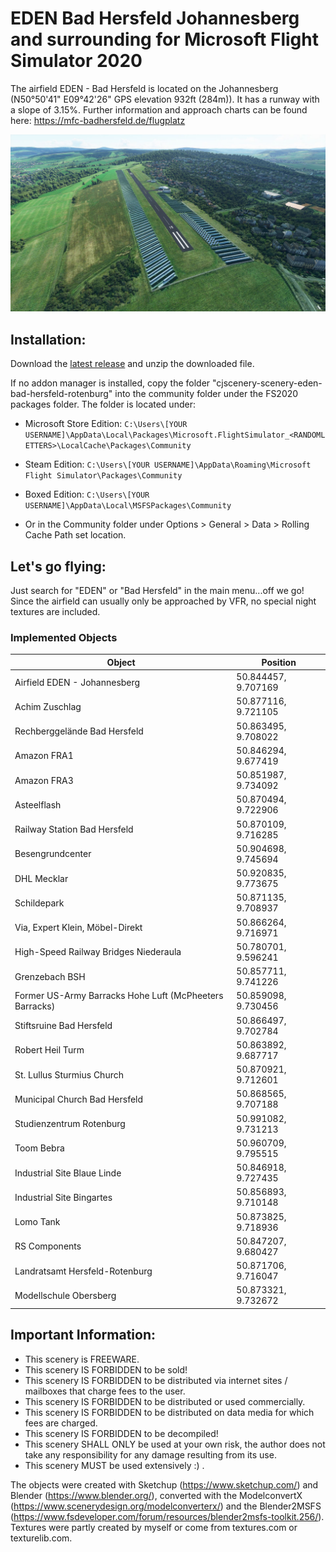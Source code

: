 # EDEN Bad Hersfeld Johannesberg and surrounding for Microsoft Flight Simulator 2020

The airfield EDEN - Bad Hersfeld is located on the Johannesberg (N50°50'41" E09°42'26" GPS elevation 932ft (284m)). It has a runway with a slope of 3.15%. Further information and approach charts can be found here: 
https://mfc-badhersfeld.de/flugplatz

![EDEN - Bad Hersfeld](https://raw.githubusercontent.com/christophjurczyk/MSFS2020_EDEN_Bad_Hersfeld_Scenery/master/screenshots/1.jpg)

## Installation:
Download the [latest release](https://github.com/christophjurczyk/MSFS2020_EDEN_Bad_Hersfeld_Scenery/releases) and unzip the downloaded file.

If no addon manager is installed, copy the folder "cjscenery-scenery-eden-bad-hersfeld-rotenburg" into the community folder under the FS2020 packages folder. The folder is located under:
- Microsoft Store Edition:
`C:\Users\[YOUR USERNAME]\AppData\Local\Packages\Microsoft.FlightSimulator_<RANDOMLETTERS>\LocalCache\Packages\Community`

- Steam Edition:
`C:\Users\[YOUR USERNAME]\AppData\Roaming\Microsoft Flight Simulator\Packages\Community`

- Boxed Edition:
`C:\Users\[YOUR USERNAME]\AppData\Local\MSFSPackages\Community`

- Or in the Community folder under Options > General > Data > Rolling Cache Path set location.

## Let's go flying:
Just search for "EDEN" or "Bad Hersfeld" in the main menu...off we go! Since the airfield can usually only be approached by VFR, no special night textures are included.

### Implemented Objects
Object | Position |
--- | --- |
Airfield EDEN - Johannesberg | 50.844457, 9.707169 |
Achim Zuschlag | 50.877116, 9.721105|
Rechberggelände Bad Hersfeld | 50.863495, 9.708022 |
Amazon FRA1 | 50.846294, 9.677419 |
Amazon FRA3 | 50.851987, 9.734092 |
Asteelflash | 50.870494, 9.722906 |
Railway Station Bad Hersfeld | 50.870109, 9.716285 |
Besengrundcenter | 50.904698, 9.745694 |
DHL Mecklar | 50.920835, 9.773675 |
Schildepark | 50.871135, 9.708937 |
Via, Expert Klein, Möbel-Direkt | 50.866264, 9.716971 |
High-Speed Railway Bridges Niederaula | 50.780701, 9.596241 |
Grenzebach BSH | 50.857711, 9.741226 | 
Former US-Army Barracks Hohe Luft (McPheeters Barracks) | 50.859098, 9.730456 |
Stiftsruine Bad Hersfeld | 50.866497, 9.702784 |
Robert Heil Turm | 50.863892, 9.687717 |
St. Lullus Sturmius Church | 50.870921, 9.712601 |
Municipal Church Bad Hersfeld | 50.868565, 9.707188 |
Studienzentrum Rotenburg | 50.991082, 9.731213 |
Toom Bebra | 50.960709, 9.795515 |
Industrial Site Blaue Linde | 50.846918, 9.727435 |
Industrial Site Bingartes | 50.856893, 9.710148 |
Lomo Tank | 50.873825, 9.718936 |
RS Components | 50.847207, 9.680427 |
Landratsamt Hersfeld-Rotenburg | 50.871706, 9.716047 |
Modellschule Obersberg | 50.873321, 9.732672 |

## Important Information:
- This scenery is FREEWARE.
- This scenery IS FORBIDDEN to be sold!
- This scenery IS FORBIDDEN to be distributed via internet sites / mailboxes that charge fees to the user.
- This scenery IS FORBIDDEN to be distributed or used commercially.
- This scenery IS FORBIDDEN to be distributed on data media for which fees are charged.
- This scenery IS FORBIDDEN to be decompiled!
- This scenery SHALL ONLY be used at your own risk, the author does not take any responsibility for any damage resulting from its use.
- This scenery MUST be used extensively :) .

The objects were created with Sketchup (https://www.sketchup.com/) and Blender (https://www.blender.org/), converted with the ModelconvertX (https://www.scenerydesign.org/modelconverterx/) and the Blender2MSFS (https://www.fsdeveloper.com/forum/resources/blender2msfs-toolkit.256/). Textures were partly created by myself or come from textures.com or texturelib.com.
